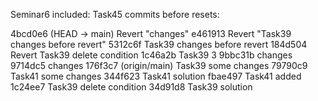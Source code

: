Seminar6 included:
Task45
commits before resets:

4bcd0e6 (HEAD -> main) Revert "changes"
e461913 Revert "Task39 changes before revert"
5312c6f Task39 changes before revert
184d504 Revert Task39 delete condition
1c46a2b Task39 3
9bbc31b changes
9714dc5 changes
176f3c7 (origin/main) Task39 some changes
79790c9 Task41 some changes
344f623 Task41 solution
fbae497 Task41 added
1c24ee7 Task39 delete condition
34d91d8 Task39 solution